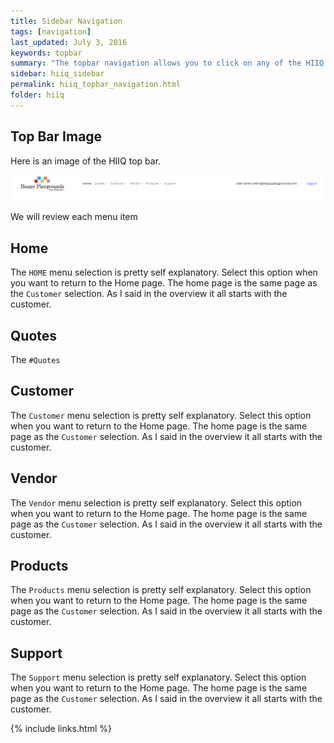 ```yaml
---
title: Sidebar Navigation
tags: [navigation]
last_updated: July 3, 2016
keywords: topbar 
summary: "The topbar navigation allows you to click on any of the HIIQ categories. Plus, this is where you logout of HIIQ"
sidebar: hiiq_sidebar
permalink: hiiq_topbar_navigation.html
folder: hiiq
---
```


## Top Bar Image 

Here is an image of the HIIQ top bar.

<img src="images/hiiq_topbar.png" />

We will review each menu item

## Home

The `HOME` menu selection is pretty self explanatory. Select this option when you want to return to the Home page. The home page is the same page as the `Customer` selection. As I said in the overview it all starts with the customer.

## Quotes

The `#Quotes` 

## Customer

The `Customer` menu selection is pretty self explanatory. Select this option when you want to return to the Home page. The home page is the same page as the `Customer` selection. As I said in the overview it all starts with the customer.

## Vendor

The `Vendor` menu selection is pretty self explanatory. Select this option when you want to return to the Home page. The home page is the same page as the `Customer` selection. As I said in the overview it all starts with the customer.


## Products

The `Products` menu selection is pretty self explanatory. Select this option when you want to return to the Home page. The home page is the same page as the `Customer` selection. As I said in the overview it all starts with the customer.

## Support

The `Support` menu selection is pretty self explanatory. Select this option when you want to return to the Home page. The home page is the same page as the `Customer` selection. As I said in the overview it all starts with the customer.


{% include links.html %}
